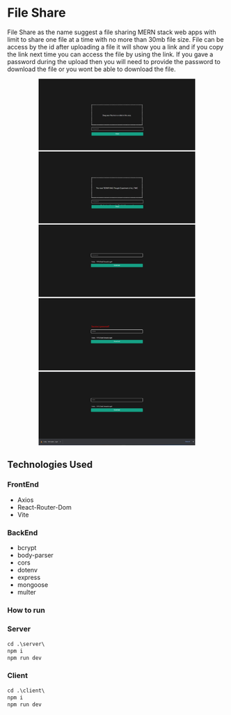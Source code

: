 # File Share

File Share as the name suggest a file sharing MERN stack web apps with limit to share one file at a time with no more than 30mb file size. File can be access by the id after uploading a file it will show you a link and if you copy the link next time you can access the file by using the link. If you gave a password during the upload then you will need to provide the password to download the file or you wont be able to download the file.

<p align="center">
  <img alt="1" src="./docs/1.png" width="360px"/>
  <img alt="2" src="./docs/2.png" width="360px"/>
  <img alt="3" src="./docs/3.png" width="360px"/>
  <img alt="4" src="./docs/4.png" width="360px"/>
  <img alt="5" src="./docs/5.png" width="360px"/>
</p>

## Technologies Used

### FrontEnd

- Axios
- React-Router-Dom
- Vite

### BackEnd

- bcrypt
- body-parser
- cors
- dotenv
- express
- mongoose
- multer

### How to run

### Server

```properties
cd .\server\
npm i
npm run dev
```

### Client

```properties
cd .\client\
npm i
npm run dev
```
